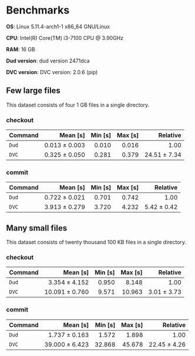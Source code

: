 # Benchmarks

**OS**: Linux 5.11.4-arch1-1 x86_64 GNU/Linux

**CPU**: Intel(R) Core(TM) i3-7100 CPU @ 3.90GHz

**RAM**: 16 GB

**Dud version**: dud version 2471dca

**DVC version**: DVC version: 2.0.6 (pip)

## Few large files

This dataset consists of four 1 GB files in a single directory.

### checkout

| Command | Mean [s] | Min [s] | Max [s] | Relative |
|:---|---:|---:|---:|---:|
| `Dud` | 0.013 ± 0.003 | 0.010 | 0.016 | 1.00 |
| `DVC` | 0.325 ± 0.050 | 0.281 | 0.379 | 24.51 ± 7.34 |
### commit

| Command | Mean [s] | Min [s] | Max [s] | Relative |
|:---|---:|---:|---:|---:|
| `Dud` | 0.722 ± 0.021 | 0.701 | 0.742 | 1.00 |
| `DVC` | 3.913 ± 0.279 | 3.720 | 4.232 | 5.42 ± 0.42 |
## Many small files

This dataset consists of twenty thousand 100 KB files in a single directory.

### checkout

| Command | Mean [s] | Min [s] | Max [s] | Relative |
|:---|---:|---:|---:|---:|
| `Dud` | 3.354 ± 4.152 | 0.950 | 8.148 | 1.00 |
| `DVC` | 10.091 ± 0.760 | 9.571 | 10.963 | 3.01 ± 3.73 |
### commit

| Command | Mean [s] | Min [s] | Max [s] | Relative |
|:---|---:|---:|---:|---:|
| `Dud` | 1.737 ± 0.163 | 1.572 | 1.898 | 1.00 |
| `DVC` | 39.000 ± 6.423 | 32.868 | 45.678 | 22.45 ± 4.26 |
